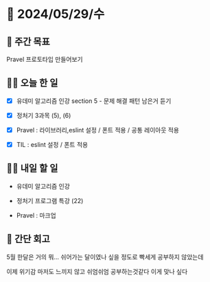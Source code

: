 # 📅 2024/05/29/수

## 🚀 주간 목표

Pravel 프로토타입 만들어보기

## 💪🏻 오늘 한 일

- [x] 유데미 알고리즘 인강 section 5 - 문제 해결 패턴 남은거 듣기

- [x] 정처기 3과목 (5), (6)

- [x] Pravel : 라이브러리,eslint 설정 / 폰트 적용 / 공통 레이아웃 적용

- [x] TIL : eslint 설정 / 폰트 적용 

## 🫵🏻 내일 할 일

- 유데미 알고리즘 인강

- 정처기 프로그램 특강 (22)

- Pravel : 마크업 


## 👀 간단 회고

5월 한달은 거의 뭐... 쉬어가는 달이였나 싶을 정도로 빡세게 공부하지 않았는데

이제 위기감 마저도 느끼지 않고 쉬엄쉬엄 공부하는것같다 이게 맞나 싶다

